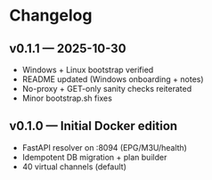 # Changelog

## v0.1.1 — 2025-10-30
- Windows + Linux bootstrap verified
- README updated (Windows onboarding + notes)
- No-proxy + GET-only sanity checks reiterated
- Minor bootstrap.sh fixes

## v0.1.0 — Initial Docker edition
- FastAPI resolver on :8094 (EPG/M3U/health)
- Idempotent DB migration + plan builder
- 40 virtual channels (default)

